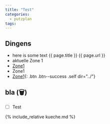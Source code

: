 ```yaml
---
title: "Test"
categories:
  - putzplan
tags:
---
```


## Dingens
<!--more-->
* here is some text {{ page.title }} {{ page.url }}
* aktuelle Zone <span class="ppzone">1</span>
* [Zone1](../Zone1/)
* <a dir="../" class="self">Zone<span class="ppzone">1</span></a>
* [Zone<span class="ppzone">1</span>](){: .btn .btn--success .self dir="../"}

## bla (<span class="ppclear">🗑️</span>)

 - [ ] Test

{%  include_relative kueche.md %}


<!--stackedit_data:
eyJoaXN0b3J5IjpbLTEwNjQxOTM1OTUsMTc3NDc1NDUzMiw3Nz
MwODU4ODEsMTg1OTIyNTAxNCwtNTMzMjEwMDYyLDE2NDgyNTIy
MTEsLTEzODc4NzIyMiwxNDgzMzM0MzY0LDE0ODMzMzQzNjQsLT
E2MzUyNTcwODcsLTE2Mjc3Njk5OTQsMTg1NzQ0MDQxNywtOTMy
MDMxMTYxLC0xNDM0OTU4MDIwLC0yMDQ2OTU5NjU2LC0yMDE0ND
E1NjIyLC02MDEzMjY4MDgsLTE4MjQ3MDQ0NjAsMTM3OTgwNDMz
MywtNjAzMDIyNTcxXX0=
-->